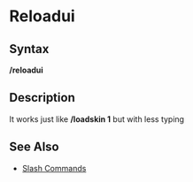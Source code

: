 # Reloadui

## Syntax

**/reloadui**

## Description

It works just like **/loadskin 1** but with less typing

## See Also

* [Slash Commands](./)


